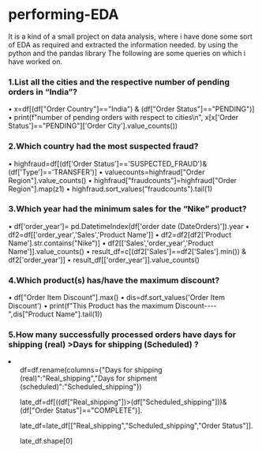 # performing-EDA
It is a kind of a small project on data analysis, where i have done some sort of EDA as required and extracted the information needed. by using the python and the pandas library
The following are some queries on which i have worked on.
<h3>1.List all the cities and the respective number of pending orders in “India”?</h3>
•	x=df[(df["Order Country"]=="India") & (df["Order Status"]=="PENDING")] 
•	print(f"number of pending orders with respect to cities\n", x[x['Order Status']=="PENDING"]['Order City'].value_counts()) 
<h3>2.Which country had the most suspected fraud?</h3>
•	highfraud=df[(df['Order Status']=='SUSPECTED_FRAUD')&(df['Type']=='TRANSFER')]
•	valuecounts=highfraud["Order Region"].value_counts()
•	highfraud["fraudcounts"]=highfraud["Order Region"].map(z1)
•	highfraud.sort_values("fraudcounts").tail(1)

<h3>3.Which year had the minimum sales for the “Nike” product?</h3>
•	df['order_year']= pd.DatetimeIndex(df['order date (DateOrders)']).year  
•	df2=df[['order_year','Sales','Product Name']]
•	df2=df2[df2['Product Name'].str.contains("Nike")]
•	df2[['Sales','order_year','Product Name']].value_counts()
•	result_df=c[(df2['Sales']==df2['Sales'].min()) & df2['order_year']]
•	result_df[['order_year']].value_counts()

<h3>4.Which product(s) has/have the maximum discount?</h3>
•	df["Order Item Discount"].max()
•	dis=df.sort_values('Order Item Discount')
•	print(f"This Product has the maximum Discount----",dis["Product Name"].tail(1))

<h3>5.How many successfully processed orders have days for shipping (real) >Days for shipping (Scheduled) ?</h3>
<li><ul>	df=df.rename(columns={"Days for shipping (real)":"Real_shipping","Days for shipment (scheduled)":"Scheduled_shipping"})</ul>
	<ul>late_df=df[((df["Real_shipping"])>(df["Scheduled_shipping"]))&(df["Order Status"]=="COMPLETE")].</ul>
  <ul>late_df=late_df[["Real_shipping","Scheduled_shipping","Order Status"]].</ul>
  <ul>late_df.shape[0]</ul></li>

